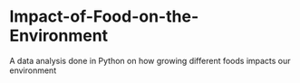 # Impact-of-Food-on-the-Environment
A data analysis done in Python on how growing different foods impacts our environment 
